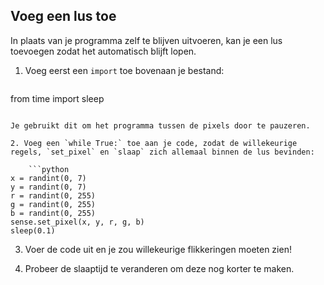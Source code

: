 ## Voeg een lus toe

In plaats van je programma zelf te blijven uitvoeren, kan je een lus toevoegen zodat het automatisch blijft lopen.

1. Voeg eerst een `import` toe bovenaan je bestand:
    
    ```python
from time import sleep
```

Je gebruikt dit om het programma tussen de pixels door te pauzeren.

2. Voeg een `while True:` toe aan je code, zodat de willekeurige regels, `set_pixel` en `slaap` zich allemaal binnen de lus bevinden:
    
    ```python
x = randint(0, 7)
y = randint(0, 7)
r = randint(0, 255)
g = randint(0, 255)
b = randint(0, 255)
sense.set_pixel(x, y, r, g, b)
sleep(0.1)
```

3. Voer de code uit en je zou willekeurige flikkeringen moeten zien!

4. Probeer de slaaptijd te veranderen om deze nog korter te maken.